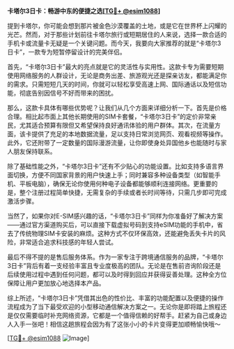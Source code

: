 **卡塔尔3日卡：畅游中东的便捷之选[[TG💪+ @esim1088](https://t.me/s/esim1088)]**

提到卡塔尔，你可能会想到那片被金色沙漠覆盖的土地，或是它在世界杯上闪耀的光芒。然而，对于那些计划前往卡塔尔旅行或短期居住的人来说，选择一款合适的手机卡或流量卡无疑是一个关键问题。而今天，我要向大家推荐的就是“卡塔尔3日卡”，一款专为短暂停留设计的完美伴侣。

首先，“卡塔尔3日卡”最大的亮点就是它的灵活性与实用性。这款卡专为需要短期使用网络服务的人群设计，无论是商务出差、旅游观光还是探亲访友，都能满足你的需求。只需短短几天的时间，你就可以轻松享受高速上网、国际通话以及短信功能，彻底告别因信号不好而带来的困扰。

那么，这款卡具体有哪些优势呢？让我们从几个方面来详细分析一下。首先是价格合理。相比起市面上其他长期使用的SIM卡套餐，“卡塔尔3日卡”的定价非常亲民，尤其适合预算有限但又希望保持良好通讯体验的用户群体。其次，在流量方面，该卡提供了充足的本地数据流量，足以支持日常浏览网页、观看视频等操作。此外，它还附带了一定数量的国际漫游流量，让你即使身处异国他乡也能随时与家人朋友保持联系。

除了基础性能之外，“卡塔尔3日卡”还有不少贴心的功能设置。比如支持多语言界面切换，方便不同国家背景的用户快速上手；同时兼容多种设备类型（如智能手机、平板电脑），确保无论你使用何种电子设备都能够顺利连接网络。更重要的是，整个注册过程简单快捷，无需复杂的手续或者长时间等待，只需几步即可完成激活步骤。

当然了，如果你对E-SIM感兴趣的话，“卡塔尔3日卡”同样为你准备好了解决方案——通过官方渠道购买后，可以直接下载虚拟号码到支持eSIM功能的手机中，省去了传统物理SIM卡安装的麻烦。这种方式不仅环保高效，还能避免丢失卡片的风险，非常适合追求科技感的年轻人尝试。

最后不得不提的是售后服务体系。作为一家专注于跨境通信服务的品牌，“卡塔尔3日卡”背后有着一支经验丰富且专业度极高的团队。无论是在售前咨询阶段还是后续使用过程中遇到任何问题，都可以及时得到回应并获得妥善处理。这种全方位保障让用户更加放心地选择本产品。

综上所述，“卡塔尔3日卡”凭借其出色的性价比、丰富的功能配置以及便捷的操作流程成为了当下最受欢迎的小型移动通信解决方案之一。无论你是即将踏上旅程还是仅仅需要临时补充网络资源，它都是一个值得信赖的好帮手。赶紧为自己或身边人入手一张吧！相信这趟旅程会因为有了这张小小的卡片变得更加顺畅愉快哦～

[[TG💪+ @esim1088](https://t.me/s/esim1088) ![Image](https://i.postimg.cc/4NQfJmqS/Snipaste-2025-05-13-00-14-12.png)]
